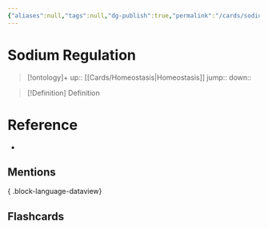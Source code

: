 ```yaml
---
{"aliases":null,"tags":null,"dg-publish":true,"permalink":"/cards/sodium-regulation/","dgPassFrontmatter":true}
---
```


# Sodium Regulation

> [!ontology]+
> up:: [[Cards/Homeostasis\|Homeostasis]]
> jump:: 
> down:: 

> [!Definition] Definition
> 

# Reference
- 

## Mentions

{ .block-language-dataview}

## Flashcards

